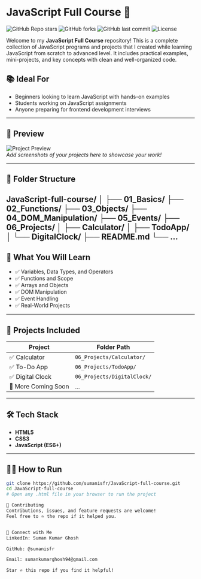 # JavaScript Full Course 🚀


![GitHub Repo stars](https://img.shields.io/github/stars/sumanisfr/JavaScript-full-course?style=social)
![GitHub forks](https://img.shields.io/github/forks/sumanisfr/JavaScript-full-course?style=social)
![GitHub last commit](https://img.shields.io/github/last-commit/sumanisfr/JavaScript-full-course)
![License](https://img.shields.io/badge/license-MIT-blue.svg)

Welcome to my **JavaScript Full Course** repository! This is a complete collection of JavaScript programs and projects that I created while learning JavaScript from scratch to advanced level. It includes practical examples, mini-projects, and key concepts with clean and well-organized code.


## 📚 Ideal For

- Beginners looking to learn JavaScript with hands-on examples
- Students working on JavaScript assignments
- Anyone preparing for frontend development interviews

---

## 📸 Preview

![Project Preview](https://via.placeholder.com/800x400?text=JavaScript+Project+Preview)  
*Add screenshots of your projects here to showcase your work!*

---

## 📁 Folder Structure
JavaScript-full-course/ │ ├── 01_Basics/ ├── 02_Functions/ ├── 03_Objects/ ├── 04_DOM_Manipulation/ ├── 05_Events/ ├── 06_Projects/ │ ├── Calculator/ │ ├── TodoApp/ │ └── DigitalClock/ ├── README.md └── ...
---

## 🧠 What You Will Learn

- ✅ Variables, Data Types, and Operators
- ✅ Functions and Scope
- ✅ Arrays and Objects
- ✅ DOM Manipulation
- ✅ Event Handling
- ✅ Real-World Projects

---

## 🚀 Projects Included

| Project            | Folder Path               |
|--------------------|---------------------------|
| ✅ Calculator       | `06_Projects/Calculator/`  |
| ✅ To-Do App        | `06_Projects/TodoApp/`     |
| ✅ Digital Clock    | `06_Projects/DigitalClock/`|
| 📌 More Coming Soon | ...                        |

---

## 🛠 Tech Stack

- **HTML5**
- **CSS3**
- **JavaScript (ES6+)**

---

## 🧑‍💻 How to Run

```bash
git clone https://github.com/sumanisfr/JavaScript-full-course.git
cd JavaScript-full-course
# Open any .html file in your browser to run the project

🙌 Contributing
Contributions, issues, and feature requests are welcome!
Feel free to ⭐ the repo if it helped you.


📩 Connect with Me
LinkedIn: Suman Kumar Ghosh

GitHub: @sumanisfr

Email: sumankumarghosh94@gmail.com

Star ⭐ this repo if you find it helpful!




